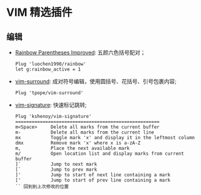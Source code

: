 # VIM 精选插件

## 编辑

- [Rainbow Parentheses Improved](): 五颜六色括号配对；

  ```
  Plug 'luochen1990/rainbow'
  let g:rainbow_active = 1
  ```

- [vim-surround](<https://github.com/tpope/vim-surround>): 成对符号编辑，使用圆括号、花括号、引号包裹内容;

  ```
  Plug 'tpope/vim-surround'
  ```

- [vim-signature](<https://github.com/kshenoy/vim-signature>): 快速标记跳转;

  ```
  Plug 'kshenoy/vim-signature'
  =====================================================
  m<Space>     Delete all marks from the current buffer
  m-           Delete all marks from the current line
  mx           Toggle mark 'x' and display it in the leftmost column
  dmx          Remove mark 'x' where x is a-zA-Z
  m,           Place the next available mark
  m/           Open location list and display marks from current buffer
  ]`           Jump to next mark
  [`           Jump to prev mark
  ]'           Jump to start of next line containing a mark
  ['           Jump to start of prev line containing a mark
  `` 回到到上次修改的位置
  ```

  